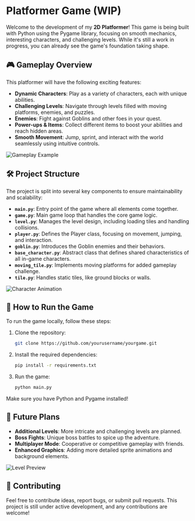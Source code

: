 # **Platformer Game (WIP)**

Welcome to the development of my **2D Platformer**! This game is being built with Python using the Pygame library, focusing on smooth mechanics, interesting characters, and challenging levels. While it's still a work in progress, you can already see the game's foundation taking shape.

## 🎮 **Gameplay Overview**
This platformer will have the following exciting features:
- **Dynamic Characters**: Play as a variety of characters, each with unique abilities.
- **Challenging Levels**: Navigate through levels filled with moving platforms, enemies, and puzzles.
- **Enemies**: Fight against Goblins and other foes in your quest.
- **Power-ups & Items**: Collect different items to boost your abilities and reach hidden areas.
- **Smooth Movement**: Jump, sprint, and interact with the world seamlessly using intuitive controls.

![Gameplay Example](path_to_screenshot_1)

## 🛠️ **Project Structure**
The project is split into several key components to ensure maintainability and scalability:
- **`main.py`**: Entry point of the game where all elements come together.
- **`game.py`**: Main game loop that handles the core game logic.
- **`level.py`**: Manages the level design, including loading tiles and handling collisions.
- **`player.py`**: Defines the Player class, focusing on movement, jumping, and interaction.
- **`goblin.py`**: Introduces the Goblin enemies and their behaviors.
- **`base_character.py`**: Abstract class that defines shared characteristics of all in-game characters.
- **`moving_tile.py`**: Implements moving platforms for added gameplay challenge.
- **`tile.py`**: Handles static tiles, like ground blocks or walls.

![Character Animation](path_to_screenshot_2)

## 🔧 **How to Run the Game**
To run the game locally, follow these steps:

1. Clone the repository:
    ```bash
    git clone https://github.com/yourusername/yourgame.git
    ```

2. Install the required dependencies:
    ```bash
    pip install -r requirements.txt
    ```

3. Run the game:
    ```bash
    python main.py
    ```

Make sure you have Python and Pygame installed!

## 🚀 **Future Plans**
- **Additional Levels**: More intricate and challenging levels are planned.
- **Boss Fights**: Unique boss battles to spice up the adventure.
- **Multiplayer Mode**: Cooperative or competitive gameplay with friends.
- **Enhanced Graphics**: Adding more detailed sprite animations and background elements.

![Level Preview](path_to_screenshot_3)

## 🤝 **Contributing**
Feel free to contribute ideas, report bugs, or submit pull requests. This project is still under active development, and any contributions are welcome!

